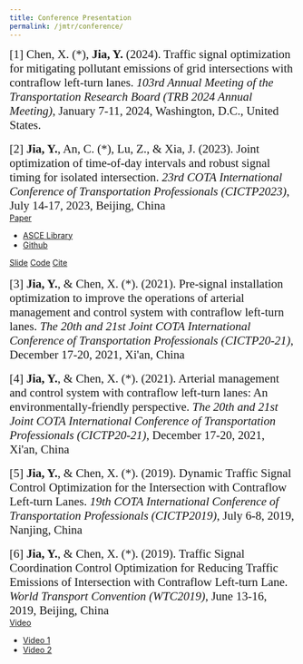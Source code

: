 ```yaml
---
title: Conference Presentation
permalink: /jmtr/conference/
---
```


<style>
.intro{
font-family:times;
font-size:21px;
}
</style>

<div class="intro">
[1] Chen, X. (*), <b>Jia, Y.</b> (2024). Traffic signal optimization for mitigating pollutant emissions of grid intersections with contraflow
left-turn lanes. <i>103rd Annual Meeting of the Transportation
Research Board (TRB 2024 Annual Meeting)</i>, January 7-11, 2024, Washington, D.C., United States.
</div>
<br>

<div class="intro">
[2] <b>Jia, Y.</b>, An, C. (*), Lu, Z., & Xia, J. (2023). Joint optimization of time-of-day intervals and robust signal timing for isolated intersection. <i>23rd COTA International Conference of Transportation Professionals (CICTP2023)</i>, July 14-17, 2023, Beijing, China
</div>

<div class="btn-toolbar" role="toolbar">
<div class="btn-group">
  <a href="#" class="btn btn-primary active" aria-pressed="true">Paper</a>
  <a href="#" class="btn btn-primary active dropdown-toggle" data-toggle="dropdown"><span class="caret"></span></a>
  <ul class="dropdown-menu">
    <li><a href="https://ascelibrary.org/doi/10.1061/9780784484869.214">ASCE Library</a></li>
    <li><a href="https://yunqing-jia.github.io/JTRC/assets/JMTR_2204Paper.pdf">Github</a></li>
  </ul>
</div>
<a href="https://yunqing-jia.github.io/JTRC/jmtr/JMTR_2204S.pdf" class="btn btn-slide active" aria-pressed="true">Slide</a>
<a href="https://github.com/Yunqing-Jia/JMTR_2204C" class="btn btn-info active" aria-pressed="true">Code</a>
<a href="#" class="btn btn-cite active" onclick="toggleBibtex('bibtex-2204')">Cite</a>
</div>

<div id="bibtex-2204" class="bibtex-box" style="display: none; margin-top: 10px; max-width: 100%;">
  <textarea class="form-control" rows="8" readonly>
@incollection{jia2023joint,
  title={Joint Optimization of Time-of-Day Intervals and Robust Signal Timing for Isolated Intersection},
  author={Jia, Yunqing and An, Chengchuan and Lu, Zhenbo and Xia, Jingxin},
  booktitle={CICTP 2023},
  pages={2265--2275}
}
  </textarea>
</div>

<br>
<div class="intro">
[3] <b>Jia, Y.</b>, & Chen, X. (*). (2021). Pre-signal installation optimization to improve the operations of arterial management and control system with contraflow left-turn lanes. <i>The 20th and 21st Joint COTA International Conference of Transportation Professionals (CICTP20-21)</i>, December 17-20, 2021, Xi'an, China
</div>
<br>
<div class="intro">
[4] <b>Jia, Y.</b>, & Chen, X. (*). (2021). Arterial management and control system with contraflow left-turn lanes: An environmentally-friendly perspective. <i>The 20th and 21st Joint COTA International Conference of Transportation Professionals (CICTP20-21)</i>, December 17-20, 2021, Xi'an, China
</div>
<br>
<div class="intro">
[5] <b>Jia, Y.</b>, & Chen, X. (*). (2019). Dynamic Traffic Signal Control Optimization for the Intersection with Contraflow Left-turn Lanes. <i>19th COTA International Conference of Transportation Professionals (CICTP2019)</i>, July 6-8, 2019, Nanjing, China
</div>

<br>

<div class="intro">
[6] <b>Jia, Y.</b>, & Chen, X. (*). (2019). Traffic Signal Coordination Control Optimization for Reducing Traffic Emissions of Intersection with Contraflow Left-turn Lane. <i>World Transport Convention (WTC2019)</i>, June 13-16, 2019, Beijing, China
</div>

<div class="btn-toolbar" role="toolbar">
  <div class="btn-group">
    <a href="#" class="btn btn-video active" onclick="playVideo('https://yunqing-jia.github.io/JTRC/assets/JMTR_2019V1.mp4')">Video</a>
    <a href="#" class="btn btn-video active dropdown-toggle" data-toggle="dropdown">
      <span class="caret"></span>
    </a>
    <ul class="dropdown-menu">
      <li><a href="#" onclick="playVideo('https://yunqing-jia.github.io/JTRC/assets/JMTR_2019V1.mp4')">Video 1</a></li>
      <li><a href="#" onclick="playVideo('https://yunqing-jia.github.io/JTRC/assets/JMTR_2019V2.mp4')">Video 2</a></li>
    </ul>
  </div>
</div>

<div id="video-box" class="video-box" style="display: none; margin-top: 10px;">
  <video id="video-player" width="640" height="360" controls>
    <source src="" type="video/mp4">
    Your browser does not support the video tag.
  </video>
</div>

<script>
function toggleBibtex(id) {
  const box = document.getElementById(id);
  box.style.display = box.style.display === "none" ? "block" : "none";
}
  
function toggleVideoBox() {
  const box = document.getElementById('video-box');
  box.style.display = (box.style.display === 'none') ? 'block' : 'none';
}

function playVideo(videoUrl) {
  const box = document.getElementById('video-box');
  const player = document.getElementById('video-player');
  player.src = videoUrl;
  player.load();
  player.play();
  box.style.display = 'block';
}
</script>
